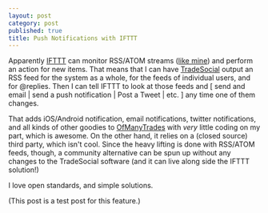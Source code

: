 ```yaml
---
layout: post
category: post
published: true
title: Push Notifications with IFTTT
---
```

Apparently [IFTTT](https://ifttt.com/discover) can monitor RSS/ATOM streams ([like mine](http://ajroach42.github.io/feed.xml)) and perform an action for new items. That means that I can have [TradeSocial](http://ajroach42.github.io/tech-meets-diy-punk/) output an RSS feed for the system as a whole, for the feeds of individual users, and for @replies. Then I can tell IFTTT to look at those feeds and [ send and email | send a push notification | Post a Tweet | etc. ] any time one of them changes. 

That adds iOS/Android notification, email notifications, twitter notifications, and all kinds of other goodies to [OfManyTrades](http://ofmanytrades.com) with *very* little coding on my part, which is awesome. On the other hand, it relies on a (closed source) third party, which isn't cool. Since the heavy lifting is done with RSS/ATOM feeds, though, a community alternative can be spun up without any changes to the TradeSocial software (and it can live along side the IFTTT solution!) 

I love open standards, and simple solutions. 

(This post is a test post for this feature.)
